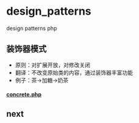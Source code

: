 # design_patterns
design patterns php 


## 装饰器模式
- 原则：对扩展开放，对修改关闭
- 翻译：不改变原始类的内容，通过装饰器丰富功能
- 例子：茶->加糖->奶茶
#### [concrete.php]('https://github.com/nobody05/design_patterns/concrete.php')


## next


